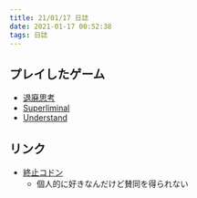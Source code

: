 ```yaml
---
title: 21/01/17 日誌
date: 2021-01-17 00:52:38
tags: 日誌
---
```


## プレイしたゲーム
- [退廃思考](https://store.steampowered.com/app/1205160/_Decadent_Thinking/?l=japanese)
- [Superliminal](https://store.steampowered.com/app/1049410/Superliminal/?l=japanese)
- [Understand](https://store.steampowered.com/app/1299400/Understand/)

## リンク
- [終止コドン](https://twitter.com/tokai923gundam/status/1263090364937732096)
  - 個人的に好きなんだけど賛同を得られない